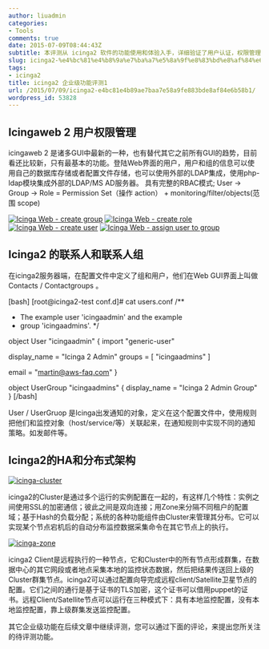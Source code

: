 ```yaml
---
author: liuadmin
categories:
- Tools
comments: true
date: 2015-07-09T08:44:43Z
subtitle: 本评测从 icinga2 软件的功能使用和体验入手，详细验证了用户认证，权限管理，管理服务器的群集高可用和分布式部署架构。这些功能在企业用户中是普遍的需求。还涉及到了监控架构中，各个节点的通信加密的方式。
slug: icinga2-%e4%bc%81%e4%b8%9a%e7%ba%a7%e5%8a%9f%e8%83%bd%e8%af%84%e6%b5%8b1
tags:
- icinga2
title: icinga2 企业级功能评测1
url: /2015/07/09/icinga2-e4bc81e4b89ae7baa7e58a9fe883bde8af84e6b58b1/
wordpress_id: 53828
---
```


## Icingaweb 2 用户权限管理


icingaweb 2 是诸多GUI中最新的一种，也有替代其它之前所有GUI的趋势，目前看还比较新，只有最基本的功能。登陆Web界面的用户，用户和组的信息可以使用自己的数据库存储或者配置文件存储，也可以使用外部的LDAP集成，使用php-ldap模块集成外部的LDAP/MS AD服务器。
具有完整的RBAC模式; User -> Group -> Role = Permission Set（操作 action） + monitoring/filter/objects(范围 scope)

[![Icinga Web - create group](http://cdn1.martinliu.cn/wp-content/uploads/2015/07/Icinga-Web-create-group-1024x659.png)](http://martinliu.cn/icinga2-%e4%bc%81%e4%b8%9a%e7%ba%a7%e5%8a%9f%e8%83%bd%e8%af%84%e6%b5%8b1/icinga-web-create-group/) [![Icinga Web - create role](http://cdn1.martinliu.cn/wp-content/uploads/2015/07/Icinga-Web-create-role-1024x659.png)](http://martinliu.cn/icinga2-%e4%bc%81%e4%b8%9a%e7%ba%a7%e5%8a%9f%e8%83%bd%e8%af%84%e6%b5%8b1/icinga-web-create-role/) [![Icinga Web - create user](http://cdn1.martinliu.cn/wp-content/uploads/2015/07/Icinga-Web-create-user-1024x659.png)](http://martinliu.cn/icinga2-%e4%bc%81%e4%b8%9a%e7%ba%a7%e5%8a%9f%e8%83%bd%e8%af%84%e6%b5%8b1/icinga-web-create-user/) [![Icinga Web - assign user to group](http://cdn1.martinliu.cn/wp-content/uploads/2015/07/Icinga-Web-assign-user-to-group-1024x659.png)](http://martinliu.cn/icinga2-%e4%bc%81%e4%b8%9a%e7%ba%a7%e5%8a%9f%e8%83%bd%e8%af%84%e6%b5%8b1/icinga-web-assign-user-to-group/)


## Icinga2 的联系人和联系人组


在icinga2服务器端，在配置文件中定义了组和用户，他们在Web GUI界面上叫做 Contacts / Contactgroups 。

[bash]
[root@icinga2-test conf.d]# cat users.conf
/**
* The example user 'icingaadmin' and the example
* group 'icingaadmins'.
*/

object User "icingaadmin" {
import "generic-user"

display_name = "Icinga 2 Admin"
groups = [ "icingaadmins" ]

email = "martin@aws-faq.com"
}

object UserGroup "icingaadmins" {
display_name = "Icinga 2 Admin Group"
}
[/bash]

User / UserGruop 是Icinga出发通知的对象，定义在这个配置文件中，使用规则把他们和监控对象（host/service/等）关联起来，在通知规则中实现不同的通知策略。如发邮件等。


## Icinga2的HA和分布式架构


[![icinga-cluster](http://cdn1.martinliu.cn/wp-content/uploads/2015/07/icinga-cluster-1024x288.png)](http://martinliu.cn/icinga2-%e4%bc%81%e4%b8%9a%e7%ba%a7%e5%8a%9f%e8%83%bd%e8%af%84%e6%b5%8b1/icinga-cluster/)

icinga2的Cluster是通过多个运行的实例配置在一起的，有这样几个特性：实例之间使用SSL的加密通信；彼此之间是双向连接；用Zone来分隔不同租户的配置域；基于Hash的负载分配；系统的各种功能组件由Cluster来管理其分布。它可以实现某个节点宕机后的自动分布监控数据采集命令在其它节点上的执行。

[![icinga-zone](http://cdn1.martinliu.cn/wp-content/uploads/2015/07/icinga-zone-1024x712.png)](http://martinliu.cn/icinga2-%e4%bc%81%e4%b8%9a%e7%ba%a7%e5%8a%9f%e8%83%bd%e8%af%84%e6%b5%8b1/icinga-zone/)

icinga2 Client是远程执行的一种节点，它和Cluster中的所有节点形成群集，在数据中心的其它网段或者地点采集本地的监控状态数据，然后把结果传送回上级的Cluster群集节点。icinga2可以通过配置向导完成远程client/Satellite卫星节点的配置。它们之间的通行是基于证书的TLS加密，这个证书可以借用puppet的证书。远程Client/Satellite节点可以运行在三种模式下：具有本地监控配置，没有本地监控配置，靠上级群集发送监控配置。

其它企业级功能在后续文章中继续评测，您可以通过下面的评论，来提出您所关注的待评测功能。
